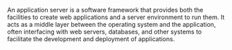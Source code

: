 An application server is a software framework that provides both the facilities to create web applications and a server environment to run them. It acts as a middle layer between the operating system and the application, often interfacing with web servers, databases, and other systems to facilitate the development and deployment of applications.
